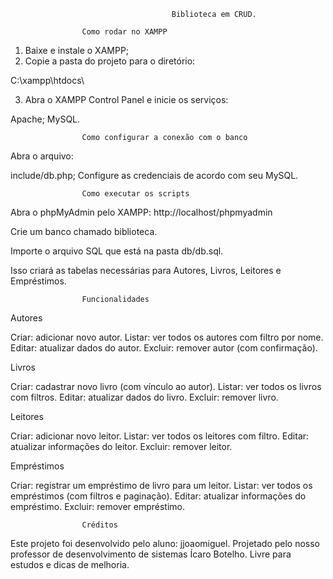                                         Biblioteca em CRUD.

                    Como rodar no XAMPP

1. Baixe e instale o XAMPP;
2. Copie a pasta do projeto para o diretório:

C:\xampp\htdocs\

3. Abra o XAMPP Control Panel e inicie os serviços:

Apache;
MySQL.

                    Como configurar a conexão com o banco

Abra o arquivo:

include/db.php;
Configure as credenciais de acordo com seu MySQL.

                    Como executar os scripts

Abra o phpMyAdmin pelo XAMPP:
http://localhost/phpmyadmin

Crie um banco chamado biblioteca.

Importe o arquivo SQL que está na pasta db/db.sql.

Isso criará as tabelas necessárias para Autores, Livros, Leitores e Empréstimos.

                    Funcionalidades

Autores

Criar: adicionar novo autor.
Listar: ver todos os autores com filtro por nome.
Editar: atualizar dados do autor.
Excluir: remover autor (com confirmação).

Livros

Criar: cadastrar novo livro (com vínculo ao autor).
Listar: ver todos os livros com filtros.
Editar: atualizar dados do livro.
Excluir: remover livro.

Leitores

Criar: adicionar novo leitor.
Listar: ver todos os leitores com filtro.
Editar: atualizar informações do leitor.
Excluir: remover leitor.

Empréstimos

Criar: registrar um empréstimo de livro para um leitor.
Listar: ver todos os empréstimos (com filtros e paginação).
Editar: atualizar informações do empréstimo.
Excluir: remover empréstimo.

                    Créditos

Este projeto foi desenvolvido pelo aluno: jjoaomiguel. 
Projetado pelo nosso professor de desenvolvimento de sistemas Ícaro Botelho. Livre para estudos e dicas de melhoria.